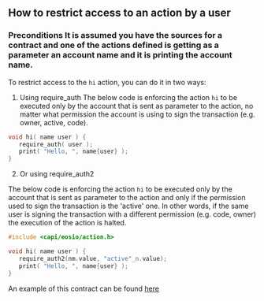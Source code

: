 ## How to restrict access to an action by a user

### Preconditions It is assumed you have the sources for a contract and one of the actions defined is getting as a parameter an account name and it is printing the account name.

To restrict access to the `hi` action, you can do it in two ways:

1. Using require_auth
The below code is enforcing the action `hi` to be executed only by the account that is sent as parameter to the action, no matter what permission the account is using to sign the transaction (e.g. owner, active, code).

```cpp
void hi( name user ) {
   require_auth( user );
   print( "Hello, ", name{user} );
}
```

2. Or using require_auth2

The below code is enforcing the action `hi` to be executed only by the account that is sent as parameter to the action and only if the permission used to sign the transaction is the 'active' one. In other words, if the same user is signing the transaction with a different permission (e.g. code, owner) the execution of the action is halted.

```cpp
#include <capi/eosio/action.h>

void hi( name user ) {
   require_auth2(nm.value, "active"_n.value);
   print( "Hello, ", name{user} );
}
```

An example of this contract can be found [here](https://github.com/EOSIO/eosio.cdt/blob/master/examples/hello/src/hello.cpp)
